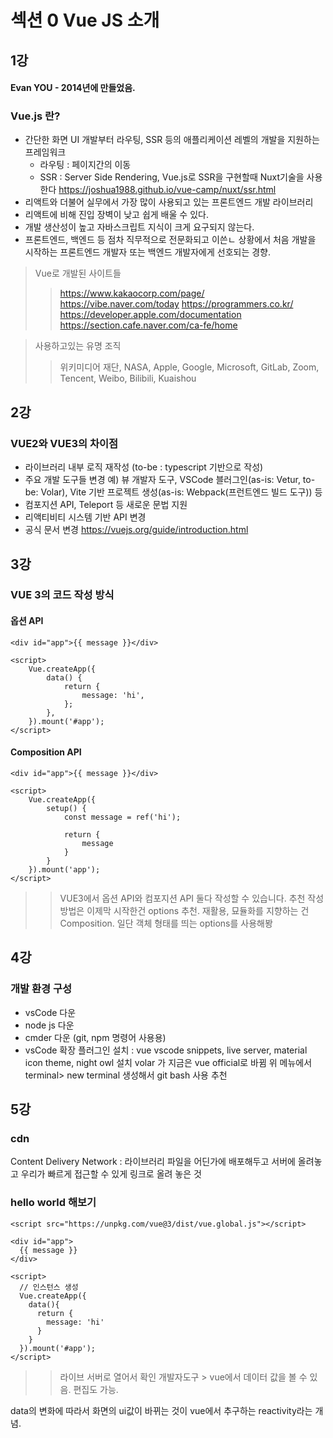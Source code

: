 # 섹션 0 Vue JS 소개

## 1강

#### Evan YOU - 2014년에 만들었음.

### Vue.js 란?
* 간단한 화면 UI 개발부터 라우팅, SSR 등의 애플리케이션 레벨의 개발을 지원하는 프레임워크
    * 라우팅 : 페이지간의 이동 
    * SSR : Server Side Rendering, Vue.js로 SSR을 구현할때 Nuxt기술을 사용한다
        https://joshua1988.github.io/vue-camp/nuxt/ssr.html
* 리액트와 더불어 실무에서 가장 많이 사용되고 있는 프론트엔드 개발 라이브러리
* 리액트에 비해 진입 장벽이 낮고 쉽게 배울 수 있다.
* 개발 생산성이 높고 자바스크립트 지식이 크게 요구되지 않는다.
* 프론트엔드, 백엔드 등 점차 직무적으로 전문화되고 이쓴ㄴ 상황에서 처음 개발을 시작하는 프론트엔드 개발자 또는 백엔드 개발자에게
선호되는 경향.

> Vue로 개발된 사이트들
>> https://www.kakaocorp.com/page/
>> https://vibe.naver.com/today
>> https://programmers.co.kr/
>> https://developer.apple.com/documentation
>> https://section.cafe.naver.com/ca-fe/home

> 사용하고있는 유명 조직
>> 위키미디어 재단, NASA, Apple, Google, Microsoft, GitLab, Zoom, Tencent, Weibo, Bilibili, Kuaishou

## 2강

### VUE2와 VUE3의 차이점
* 라이브러리 내부 로직 재작성 (to-be : typescript 기반으로 작성)
* 주요 개발 도구들 변경
    예) 뷰 개발자 도구, VSCode 블러그인(as-is: Vetur, to-be: Volar), Vite 기반 프로젝트 생성(as-is: Webpack(프런트엔드 빌드 도구)) 등
* 컴포지션 API, Teleport 등 새로운 문법 지원 
* 리액티비티 시스템 기반 API 변경
* 공식 문서 변경
https://vuejs.org/guide/introduction.html

## 3강

### VUE 3의 코드 작성 방식

#### 옵션 API
```
<div id="app">{{ message }}</div>

<script>
    Vue.createApp({
        data() {
            return {
                message: 'hi',
            };
        },
    }).mount('#app');
</script>
```
#### Composition API
```
<div id="app">{{ message }}</div>

<script>
    Vue.createApp({
        setup() {
            const message = ref('hi');

            return {
                message
            }
        }
    }).mount('app');
</script>
```

>> VUE3에서 옵션 API와 컴포지션 API 둘다 작성할 수 있습니다.
>> 추천 작성 방법은 이제막 시작한건 options 추천. 재활용, 묘듈화를 지향하는 건 Composition.
    일단 객체 형태를 띄는 options를 사용해봥

## 4강

### 개발 환경 구성
- vsCode 다운
- node js 다운 
- cmder 다운 (git, npm 명령어 사용용)
- vsCode 확장 플러그인 설치 
    : vue vscode snippets, live server, material icon theme, night owl 설치 
     volar 가 지금은 vue official로 바뀜
    위 메뉴에서 terminal> new terminal 생성해서 git bash 사용 추천

## 5강

### cdn
Content Delivery Network : 라이브러리 파일을 어딘가에 배포해두고 서버에 올려놓고 우리가 빠르게 접근할 수 있게 링크로 올려 놓은 것

### hello world 해보기 
```
<script src="https://unpkg.com/vue@3/dist/vue.global.js"></script>

<div id="app">
  {{ message }}
</div>

<script>
  // 인스턴스 생성
  Vue.createApp({
    data(){
      return {
        message: 'hi'
      }
    }
  }).mount('#app');
</script>
```
>> 라이브 서버로 열어서 확인
>> 개발자도구 > vue에서 데이터 값을 볼 수 있음. 편집도 가능.

data의 변화에 따라서 화면의 ui값이 바뀌는 것이 vue에서 추구하는 reactivity라는 개념.